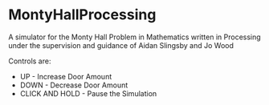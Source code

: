 # MontyHallProcessing
A simulator for the Monty Hall Problem in Mathematics written in Processing under the supervision and guidance of Aidan Slingsby and Jo Wood

Controls are:

* UP - Increase Door Amount
* DOWN - Decrease Door Amount
* CLICK AND HOLD - Pause the Simulation
